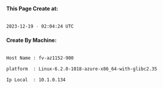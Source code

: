 
   
#### This Page Create at:

```bash

2023-12-19 - 02:04:24 UTC

```

#### Create By Machine:

```bash

Host Name : fv-az1152-900

platform  : Linux-6.2.0-1018-azure-x86_64-with-glibc2.35

Ip Local  : 10.1.0.134

```

